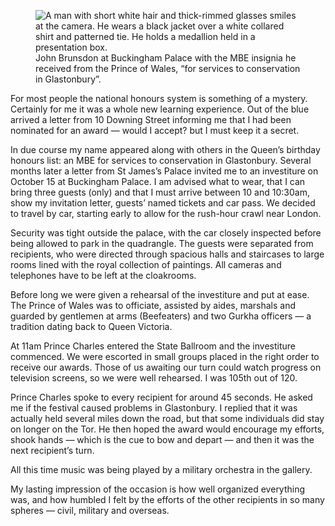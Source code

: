 <figure>
<img src="../brunsdonMBE.jpg" alt="A man with short white hair and thick-rimmed glasses smiles at the camera. He wears a black jacket over a white collared shirt and patterned tie. He holds a medallion held in a presentation box.">
<figcaption>
John Brunsdon at Buckingham Palace with the MBE insignia he received
from the Prince of Wales, “for services to conservation in Glastonbury”.
</figcaption>
</figure>

For most people the national honours system is something of a mystery.
Certainly for me it was a whole new learning experience. Out of the blue
arrived a letter from 10 Downing Street informing me that I had been
nominated for an award — would I accept? but I must keep it a secret.

In due course my name appeared along with others in the Queen’s
birthday honours list: an MBE for services to conservation in
Glastonbury. Several months later a letter from St James’s Palace
invited me to an investiture on October 15 at Buckingham Palace. I am
advised what to wear, that I can bring three guests (only) and that I
must arrive between 10 and 10:30am, show my invitation letter, guests’
named tickets and car pass. We decided to travel by car, starting early
to allow for the rush-hour crawl near London.

Security was tight outside the palace, with the car closely inspected
before being allowed to park in the quadrangle. The guests were
separated from recipients, who were directed through spacious halls and
staircases to large rooms lined with the royal collection of paintings.
All cameras and telephones have to be left at the cloakrooms.

Before long we were given a rehearsal of the investiture and put at
ease. The Prince of Wales was to officiate, assisted by aides, marshals
and guarded by gentlemen at arms (Beefeaters) and two Gurkha officers —
a tradition dating back to Queen Victoria.

At 11am Prince Charles entered the State Ballroom and the investiture
commenced. We were escorted in small groups placed in the right order to
receive our awards. Those of us awaiting our turn could watch progress
on television screens, so we were well rehearsed. I was 105th out of
120.

Prince Charles spoke to every recipient for around 45 seconds. He
asked me if the festival caused problems in Glastonbury. I replied that
it was actually held several miles down the road, but that some
individuals did stay on longer on the Tor. He then hoped the award would
encourage my efforts, shook hands — which is the cue to bow and depart —
and then it was the next recipient’s turn.

All this time music was being played by a military orchestra in the
gallery.

My lasting impression of the occasion is how well organized
everything was, and how humbled I felt by the efforts of the other
recipients in so many spheres — civil, military and overseas.
